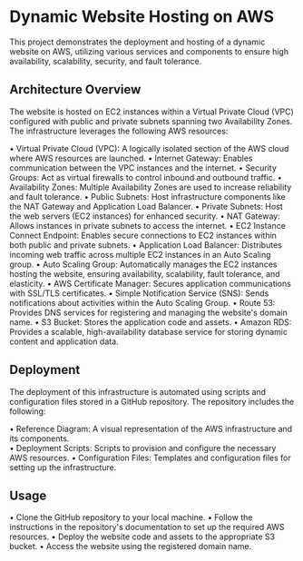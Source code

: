 # Dynamic Website Hosting on AWS

This project demonstrates the deployment and hosting of a dynamic website on AWS, utilizing various services and components to ensure high availability, scalability, security, and fault tolerance.

## Architecture Overview

The website is hosted on EC2 instances within a Virtual Private Cloud (VPC) configured with public and private subnets spanning two Availability Zones. The infrastructure leverages the following AWS resources:

•	Virtual Private Cloud (VPC): A logically isolated section of the AWS cloud where AWS resources are launched.
•	Internet Gateway: Enables communication between the VPC instances and the internet.
•	Security Groups: Act as virtual firewalls to control inbound and outbound traffic.
•	Availability Zones: Multiple Availability Zones are used to increase reliability and fault tolerance.
•	Public Subnets: Host infrastructure components like the NAT Gateway and Application Load Balancer.
•	Private Subnets: Host the web servers (EC2 instances) for enhanced security.
•	NAT Gateway: Allows instances in private subnets to access the internet.
•	EC2 Instance Connect Endpoint: Enables secure connections to EC2 instances within both public and private subnets.
•	Application Load Balancer: Distributes incoming web traffic across multiple EC2 instances in an Auto Scaling group.
•	Auto Scaling Group: Automatically manages the EC2 instances hosting the website, ensuring availability, scalability, fault tolerance, and elasticity.
•	AWS Certificate Manager: Secures application communications with SSL/TLS certificates.
•	Simple Notification Service (SNS): Sends notifications about activities within the Auto Scaling Group.
•	Route 53: Provides DNS services for registering and managing the website's domain name.
•	S3 Bucket: Stores the application code and assets.
•	Amazon RDS: Provides a scalable, high-availability database service for storing dynamic content and application data.

## Deployment

The deployment of this infrastructure is automated using scripts and configuration files stored in a GitHub repository. The repository includes the following:

•	Reference Diagram: A visual representation of the AWS infrastructure and its components.                                                                                                                           
•	Deployment Scripts: Scripts to provision and configure the necessary AWS resources.
•	Configuration Files: Templates and configuration files for setting up the infrastructure.

## Usage

•	Clone the GitHub repository to your local machine.
•	Follow the instructions in the repository's documentation to set up the required AWS resources.
•	Deploy the website code and assets to the appropriate S3 bucket.
•	Access the website using the registered domain name.
